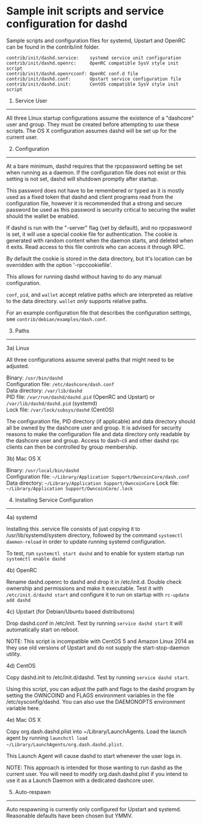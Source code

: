 Sample init scripts and service configuration for dashd
==========================================================

Sample scripts and configuration files for systemd, Upstart and OpenRC
can be found in the contrib/init folder.

    contrib/init/dashd.service:    systemd service unit configuration
    contrib/init/dashd.openrc:     OpenRC compatible SysV style init script
    contrib/init/dashd.openrcconf: OpenRC conf.d file
    contrib/init/dashd.conf:       Upstart service configuration file
    contrib/init/dashd.init:       CentOS compatible SysV style init script

1. Service User
---------------------------------

All three Linux startup configurations assume the existence of a "dashcore" user
and group.  They must be created before attempting to use these scripts.
The OS X configuration assumes dashd will be set up for the current user.

2. Configuration
---------------------------------

At a bare minimum, dashd requires that the rpcpassword setting be set
when running as a daemon.  If the configuration file does not exist or this
setting is not set, dashd will shutdown promptly after startup.

This password does not have to be remembered or typed as it is mostly used
as a fixed token that dashd and client programs read from the configuration
file, however it is recommended that a strong and secure password be used
as this password is security critical to securing the wallet should the
wallet be enabled.

If dashd is run with the "-server" flag (set by default), and no rpcpassword is set,
it will use a special cookie file for authentication. The cookie is generated with random
content when the daemon starts, and deleted when it exits. Read access to this file
controls who can access it through RPC.

By default the cookie is stored in the data directory, but it's location can be overridden
with the option '-rpccookiefile'.

This allows for running dashd without having to do any manual configuration.

`conf`, `pid`, and `wallet` accept relative paths which are interpreted as
relative to the data directory. `wallet` *only* supports relative paths.

For an example configuration file that describes the configuration settings,
see `contrib/debian/examples/dash.conf`.

3. Paths
---------------------------------

3a) Linux

All three configurations assume several paths that might need to be adjusted.

Binary:              `/usr/bin/dashd`  
Configuration file:  `/etc/dashcore/dash.conf`  
Data directory:      `/var/lib/dashd`  
PID file:            `/var/run/dashd/dashd.pid` (OpenRC and Upstart) or `/var/lib/dashd/dashd.pid` (systemd)  
Lock file:           `/var/lock/subsys/dashd` (CentOS)  

The configuration file, PID directory (if applicable) and data directory
should all be owned by the dashcore user and group.  It is advised for security
reasons to make the configuration file and data directory only readable by the
dashcore user and group.  Access to dash-cli and other dashd rpc clients
can then be controlled by group membership.

3b) Mac OS X

Binary:              `/usr/local/bin/dashd`  
Configuration file:  `~/Library/Application Support/OwncoinCore/dash.conf`  
Data directory:      `~/Library/Application Support/OwncoinCore`
Lock file:           `~/Library/Application Support/OwncoinCore/.lock`

4. Installing Service Configuration
-----------------------------------

4a) systemd

Installing this .service file consists of just copying it to
/usr/lib/systemd/system directory, followed by the command
`systemctl daemon-reload` in order to update running systemd configuration.

To test, run `systemctl start dashd` and to enable for system startup run
`systemctl enable dashd`

4b) OpenRC

Rename dashd.openrc to dashd and drop it in /etc/init.d.  Double
check ownership and permissions and make it executable.  Test it with
`/etc/init.d/dashd start` and configure it to run on startup with
`rc-update add dashd`

4c) Upstart (for Debian/Ubuntu based distributions)

Drop dashd.conf in /etc/init.  Test by running `service dashd start`
it will automatically start on reboot.

NOTE: This script is incompatible with CentOS 5 and Amazon Linux 2014 as they
use old versions of Upstart and do not supply the start-stop-daemon utility.

4d) CentOS

Copy dashd.init to /etc/init.d/dashd. Test by running `service dashd start`.

Using this script, you can adjust the path and flags to the dashd program by
setting the OWNCOIND and FLAGS environment variables in the file
/etc/sysconfig/dashd. You can also use the DAEMONOPTS environment variable here.

4e) Mac OS X

Copy org.dash.dashd.plist into ~/Library/LaunchAgents. Load the launch agent by
running `launchctl load ~/Library/LaunchAgents/org.dash.dashd.plist`.

This Launch Agent will cause dashd to start whenever the user logs in.

NOTE: This approach is intended for those wanting to run dashd as the current user.
You will need to modify org.dash.dashd.plist if you intend to use it as a
Launch Daemon with a dedicated dashcore user.

5. Auto-respawn
-----------------------------------

Auto respawning is currently only configured for Upstart and systemd.
Reasonable defaults have been chosen but YMMV.
